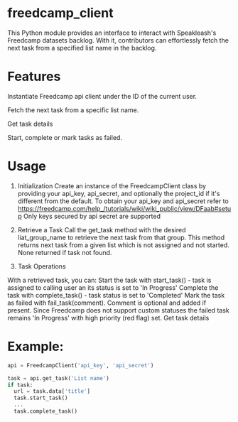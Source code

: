 # freedcamp_client
This Python module provides an interface to interact with Speakleash's Freedcamp datasets backlog. With it, contributors can effortlessly fetch the next task from a specified list name in the backlog.


# Features
Instantiate Freedcamp api client under the ID of the current user.

Fetch the next task from a specific list name.

Get task details

Start, complete or mark tasks as failed.

# Usage
1. Initialization
Create an instance of the FreedcampClient class by providing your api_key, api_secret, and optionally the project_id if it's different from the default.
To obtain your api_key and api_secret refer to https://freedcamp.com/help_/tutorials/wiki/wiki_public/view/DFaab#setup
Only keys secured by api secret are supported

2. Retrieve a Task
Call the get_task method with the desired liat_group_name to retrieve the next task from that group. This method returns next task from a given list which is not assigned and not started. None returned if task not found.

3. Task Operations

With a retrieved task, you can:
Start the task with start_task() - task is assigned to calling user an its status is set to 'In Progress'
Complete the task with complete_task() - task status is set to 'Completed'
Mark the task as failed with fail_task(comment). Comment is optional and added if present. Since Freedcamp does not support custom statuses the failed task remains 'In Progress' with high priority (red flag) set.
Get task details

# Example:
```python
api = FreedcampClient('api_key', 'api_secret')

task = api.get_task('List name')
if task:
  url = task.data['title']
  task.start_task()
  ...
  task.complete_task()
  

  


